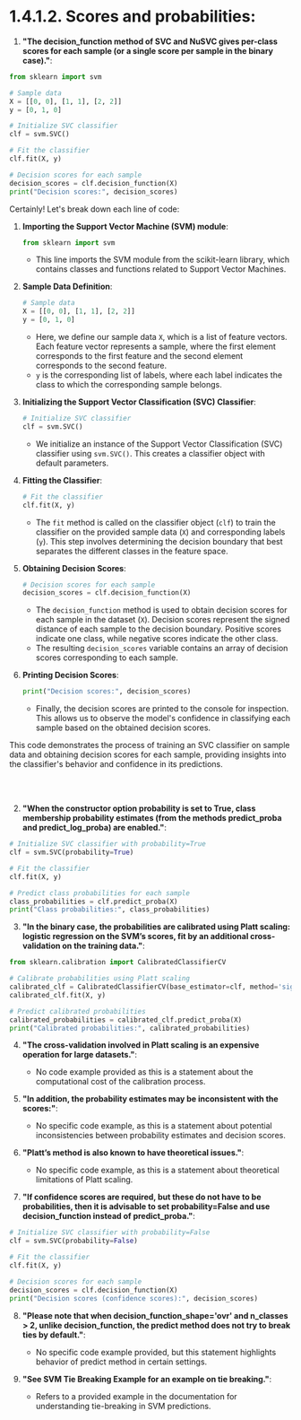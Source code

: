 
# 1.4.1.2. Scores and probabilities:

1. **"The decision_function method of SVC and NuSVC gives per-class scores for each sample (or a single score per sample in the binary case)."**:

```python
from sklearn import svm

# Sample data
X = [[0, 0], [1, 1], [2, 2]]
y = [0, 1, 0]

# Initialize SVC classifier
clf = svm.SVC()

# Fit the classifier
clf.fit(X, y)

# Decision scores for each sample
decision_scores = clf.decision_function(X)
print("Decision scores:", decision_scores)
```
Certainly! Let's break down each line of code:

1. **Importing the Support Vector Machine (SVM) module**:
   ```python
   from sklearn import svm
   ```
   - This line imports the SVM module from the scikit-learn library, which contains classes and functions related to Support Vector Machines.

2. **Sample Data Definition**:
   ```python
   # Sample data
   X = [[0, 0], [1, 1], [2, 2]]
   y = [0, 1, 0]
   ```
   - Here, we define our sample data `X`, which is a list of feature vectors. Each feature vector represents a sample, where the first element corresponds to the first feature and the second element corresponds to the second feature.
   - `y` is the corresponding list of labels, where each label indicates the class to which the corresponding sample belongs.

3. **Initializing the Support Vector Classification (SVC) Classifier**:
   ```python
   # Initialize SVC classifier
   clf = svm.SVC()
   ```
   - We initialize an instance of the Support Vector Classification (SVC) classifier using `svm.SVC()`. This creates a classifier object with default parameters.

4. **Fitting the Classifier**:
   ```python
   # Fit the classifier
   clf.fit(X, y)
   ```
   - The `fit` method is called on the classifier object (`clf`) to train the classifier on the provided sample data (`X`) and corresponding labels (`y`). This step involves determining the decision boundary that best separates the different classes in the feature space.

5. **Obtaining Decision Scores**:
   ```python
   # Decision scores for each sample
   decision_scores = clf.decision_function(X)
   ```
   - The `decision_function` method is used to obtain decision scores for each sample in the dataset (`X`). Decision scores represent the signed distance of each sample to the decision boundary. Positive scores indicate one class, while negative scores indicate the other class.
   - The resulting `decision_scores` variable contains an array of decision scores corresponding to each sample.

6. **Printing Decision Scores**:
   ```python
   print("Decision scores:", decision_scores)
   ```
   - Finally, the decision scores are printed to the console for inspection. This allows us to observe the model's confidence in classifying each sample based on the obtained decision scores.

This code demonstrates the process of training an SVC classifier on sample data and obtaining decision scores for each sample, providing insights into the classifier's behavior and confidence in its predictions.

<br> <br> 

2. **"When the constructor option probability is set to True, class membership probability estimates (from the methods predict_proba and predict_log_proba) are enabled."**:

```python
# Initialize SVC classifier with probability=True
clf = svm.SVC(probability=True)

# Fit the classifier
clf.fit(X, y)

# Predict class probabilities for each sample
class_probabilities = clf.predict_proba(X)
print("Class probabilities:", class_probabilities)
```

3. **"In the binary case, the probabilities are calibrated using Platt scaling: logistic regression on the SVM’s scores, fit by an additional cross-validation on the training data."**:

```python
from sklearn.calibration import CalibratedClassifierCV

# Calibrate probabilities using Platt scaling
calibrated_clf = CalibratedClassifierCV(base_estimator=clf, method='sigmoid', cv='prefit')
calibrated_clf.fit(X, y)

# Predict calibrated probabilities
calibrated_probabilities = calibrated_clf.predict_proba(X)
print("Calibrated probabilities:", calibrated_probabilities)
```

4. **"The cross-validation involved in Platt scaling is an expensive operation for large datasets."**:
   - No code example provided as this is a statement about the computational cost of the calibration process.

5. **"In addition, the probability estimates may be inconsistent with the scores:"**:
   - No specific code example, as this is a statement about potential inconsistencies between probability estimates and decision scores.

6. **"Platt’s method is also known to have theoretical issues."**:
   - No specific code example, as this is a statement about theoretical limitations of Platt scaling.

7. **"If confidence scores are required, but these do not have to be probabilities, then it is advisable to set probability=False and use decision_function instead of predict_proba."**:

```python
# Initialize SVC classifier with probability=False
clf = svm.SVC(probability=False)

# Fit the classifier
clf.fit(X, y)

# Decision scores for each sample
decision_scores = clf.decision_function(X)
print("Decision scores (confidence scores):", decision_scores)
```

8. **"Please note that when decision_function_shape='ovr' and n_classes > 2, unlike decision_function, the predict method does not try to break ties by default."**:
   - No specific code example provided, but this statement highlights behavior of predict method in certain settings.

9. **"See SVM Tie Breaking Example for an example on tie breaking."**:
   - Refers to a provided example in the documentation for understanding tie-breaking in SVM predictions.